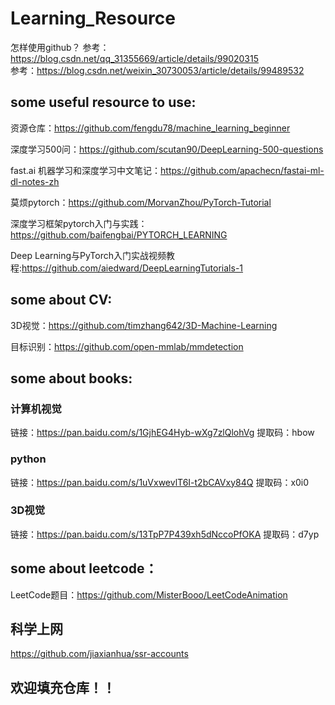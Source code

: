 # Learning_Resource

怎样使用github？
参考：https://blog.csdn.net/qq_31355669/article/details/99020315  
参考：https://blog.csdn.net/weixin_30730053/article/details/99489532

## some useful resource to use:

资源仓库：https://github.com/fengdu78/machine_learning_beginner

深度学习500问：https://github.com/scutan90/DeepLearning-500-questions

fast.ai 机器学习和深度学习中文笔记：https://github.com/apachecn/fastai-ml-dl-notes-zh

莫烦pytorch：https://github.com/MorvanZhou/PyTorch-Tutorial

深度学习框架pytorch入门与实践：https://github.com/baifengbai/PYTORCH_LEARNING  

Deep Learning与PyTorch入门实战视频教程:https://github.com/aiedward/DeepLearningTutorials-1

## some about CV:

3D视觉：https://github.com/timzhang642/3D-Machine-Learning  

目标识别：https://github.com/open-mmlab/mmdetection  

## some about books:
### 计算机视觉  
链接：https://pan.baidu.com/s/1GjhEG4Hyb-wXg7zlQlohVg 
提取码：hbow 

### python
链接：https://pan.baidu.com/s/1uVxwevlT6I-t2bCAVxy84Q 
提取码：x0i0 

### 3D视觉
链接：https://pan.baidu.com/s/13TpP7P439xh5dNccoPfOKA 
提取码：d7yp 

## some about leetcode：
LeetCode题目：https://github.com/MisterBooo/LeetCodeAnimation

## 科学上网
https://github.com/jiaxianhua/ssr-accounts

## 欢迎填充仓库！！
